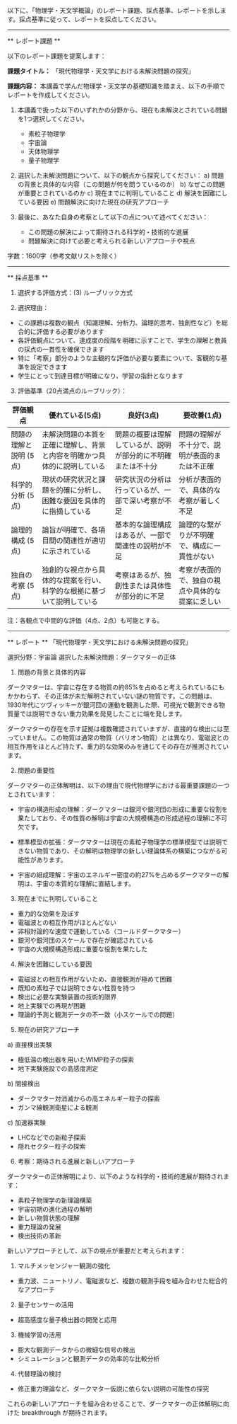 以下に、「物理学・天文学概論」のレポート課題、採点基準、レポートを示します。採点基準に従って、レポートを採点してください。

---------------------------------------
** レポート課題 **

以下のレポート課題を提案します：

**課題タイトル：**
「現代物理学・天文学における未解決問題の探究」

**課題内容：**
本講義で学んだ物理学・天文学の基礎知識を踏まえ、以下の手順でレポートを作成してください。

1. 本講義で扱った以下のいずれかの分野から、現在も未解決とされている問題を1つ選択してください。
   - 素粒子物理学
   - 宇宙論
   - 天体物理学
   - 量子物理学

2. 選択した未解決問題について、以下の観点から探究してください：
   a) 問題の背景と具体的な内容（この問題が何を問うているのか）
   b) なぜこの問題が重要とされているのか
   c) 現在までに判明していること
   d) 解決を困難にしている要因
   e) 問題解決に向けた現在の研究アプローチ

3. 最後に、あなた自身の考察として以下の点について述べてください：
   - この問題の解決によって期待される科学的・技術的な進展
   - 問題解決に向けて必要と考えられる新しいアプローチや視点

字数：1600字（参考文献リストを除く）

---------------------------------------
** 採点基準 **

1. 選択する評価方式：(3) ルーブリック方式

2. 選択理由：
- この課題は複数の観点（知識理解、分析力、論理的思考、独創性など）を総合的に評価する必要があります
- 各評価観点について、達成度の段階を明確に示すことで、学生の理解と教員の採点の一貫性を確保できます
- 特に「考察」部分のような主観的な評価が必要な要素について、客観的な基準を設定できます
- 学生にとって到達目標が明確になり、学習の指針となります

3. 評価基準（20点満点のルーブリック）：

| 評価観点 | 優れている(5点) | 良好(3点) | 要改善(1点) |
|----------|----------------|-----------|------------|
| 問題の理解と説明 (5点) | 未解決問題の本質を正確に理解し、背景と内容を明確かつ具体的に説明している | 問題の概要は理解しているが、説明が部分的に不明確または不十分 | 問題の理解が不十分で、説明が表面的または不正確 |
| 科学的分析 (5点) | 現状の研究状況と課題を的確に分析し、困難な要因を具体的に指摘している | 研究状況の分析は行っているが、一部で深い考察が不足 | 分析が表面的で、具体的な考察が著しく不足 |
| 論理的構成 (5点) | 論旨が明確で、各項目間の関連性が適切に示されている | 基本的な論理構成はあるが、一部で関連性の説明が不足 | 論理的な繋がりが不明確で、構成に一貫性がない |
| 独自の考察 (5点) | 独創的な視点から具体的な提案を行い、科学的な根拠に基づいて説明している | 考察はあるが、独創性または具体性が部分的に不足 | 考察が表面的で、独自の視点や具体的な提案に乏しい |

注：各観点で中間的な評価（4点、2点）も可能とする。

---------------------------------------
** レポート **
「現代物理学・天文学における未解決問題の探究」

選択分野：宇宙論
選択した未解決問題：ダークマターの正体

1. 問題の背景と具体的内容

ダークマターは、宇宙に存在する物質の約85%を占めると考えられているにもかかわらず、その正体が未だ解明されていない謎の物質です。この問題は、1930年代にツヴィッキーが銀河団の運動を観測した際、可視光で観測できる物質量では説明できない重力効果を発見したことに端を発します。

ダークマターの存在を示す証拠は複数確認されていますが、直接的な検出には至っていません。この物質は通常の物質（バリオン物質）とは異なり、電磁波との相互作用をほとんど持たず、重力的な効果のみを通じてその存在が推測されています。

2. 問題の重要性

ダークマターの正体解明は、以下の理由で現代物理学における最重要課題の一つとされています：

- 宇宙の構造形成の理解：ダークマターは銀河や銀河団の形成に重要な役割を果たしており、その性質の解明は宇宙の大規模構造の形成過程の理解に不可欠です。

- 標準模型の拡張：ダークマターは現在の素粒子物理学の標準模型では説明できない物質であり、その解明は物理学の新しい理論体系の構築につながる可能性があります。

- 宇宙の組成理解：宇宙のエネルギー密度の約27%を占めるダークマターの解明は、宇宙の本質的な理解に直結します。

3. 現在までに判明していること

- 重力的な効果を及ぼす
- 電磁波との相互作用がほとんどない
- 非相対論的な速度で運動している（コールドダークマター）
- 銀河や銀河団のスケールで存在が確認されている
- 宇宙の大規模構造形成に重要な役割を果たした

4. 解決を困難にしている要因

- 電磁波との相互作用がないため、直接観測が極めて困難
- 既知の素粒子では説明できない性質を持つ
- 検出に必要な実験装置の技術的限界
- 地上実験での再現が困難
- 理論的予測と観測データの不一致（小スケールでの問題）

5. 現在の研究アプローチ

a) 直接検出実験
- 極低温の検出器を用いたWIMP粒子の探索
- 地下実験施設での高感度測定

b) 間接検出
- ダークマター対消滅からの高エネルギー粒子の探索
- ガンマ線観測衛星による観測

c) 加速器実験
- LHCなどでの新粒子探索
- 隠れセクター粒子の探索

6. 考察：期待される進展と新しいアプローチ

ダークマターの正体解明により、以下のような科学的・技術的進展が期待されます：

- 素粒子物理学の新理論構築
- 宇宙初期の進化過程の解明
- 新しい物質状態の理解
- 重力理論の発展
- 検出技術の革新

新しいアプローチとして、以下の視点が重要だと考えられます：

1. マルチメッセンジャー観測の強化
- 重力波、ニュートリノ、電磁波など、複数の観測手段を組み合わせた総合的なアプローチ

2. 量子センサーの活用
- 超高感度な量子検出器の開発と応用

3. 機械学習の活用
- 膨大な観測データからの微細な信号の検出
- シミュレーションと観測データの効率的な比較分析

4. 代替理論の検討
- 修正重力理論など、ダークマター仮説に依らない説明の可能性の探究

これらの新しいアプローチを組み合わせることで、ダークマターの正体解明に向けた breakthrough が期待されます。

